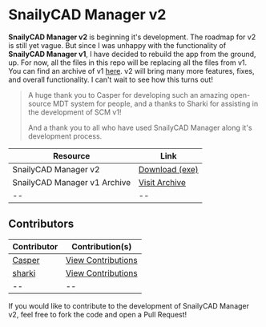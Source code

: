 # SnailyCAD Manager v2

**SnailyCAD Manager v2** is beginning it's development. The roadmap for v2 is still yet vague. But since I was unhappy with the functionality of **SnailyCAD Manager v1**, I have decided to rebuild the app from the ground, up. For now, all the files in this repo will be replacing all the files from v1. You can find an archive of v1 [here](https://github.com/WhitigolProd/SnailyCAD-Manager/tree/v1-archive). v2 will bring many more features, fixes, and overall functionality. I can't wait to see how this turns out!

> A huge thank you to Casper for developing such an amazing open-source MDT system for people, and a thanks to Sharki for assisting in the development of SCM v1!
>
> And a thank you to all who have used SnailyCAD Manager along it's development process.

| Resource                     | Link                                                                               |
| ---------------------------- | ---------------------------------------------------------------------------------- |
| SnailyCAD Manager v2         | [Download (exe)](https://manager.cossys.tk/)                                       |
| SnailyCAD Manager v1 Archive | [Visit Archive](https://github.com/WhitigolProd/SnailyCAD-Manager/tree/v1-archive) |
| --                           | --                                                                                 |

## Contributors

| Contributor                                     | Contribution(s)                                                                                           |
| ----------------------------------------------- | --------------------------------------------------------------------------------------------------------- |
| [Casper](https://github.com/Dev-CasperTheGhost) | [View Contributions](https://github.com/WhitigolProd/SnailyCAD-Manager/commits?author=Dev-CasperTheGhost) |
| [sharki](https://github.com/subtosharki)        | [View Contributions](https://github.com/WhitigolProd/SnailyCAD-Manager/commits?author=subtosharki)        |
| --                                              | --                                                                                                        |

If you would like to contribute to the development of SnailyCAD Manager v2, feel free to fork the code and open a Pull Request!

